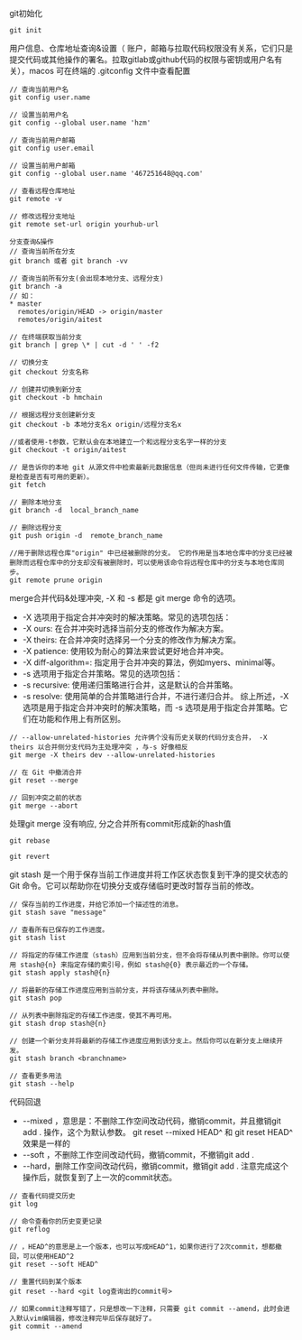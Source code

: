 git初始化
```
git init
```

用户信息、仓库地址查询&设置（ 账户，邮箱与拉取代码权限没有关系，它们只是提交代码或其他操作的署名。拉取gitlab或github代码的权限与密钥或用户名有关），macos 可在终端的 .gitconfig 文件中查看配置
```
// 查询当前用户名
git config user.name

// 设置当前用户名 
git config --global user.name 'hzm'

// 查询当前用户邮箱
git config user.email

// 设置当前用户邮箱
git config --global user.name '467251648@qq.com'

// 查看远程仓库地址
git remote -v

// 修改远程分支地址
git remote set-url origin yourhub-url

分支查询&操作
// 查询当前所在分支
git branch 或者 git branch -vv

// 查询当前所有分支(会出现本地分支、远程分支)
git branch -a
// 如：
* master
  remotes/origin/HEAD -> origin/master
  remotes/origin/aitest

// 在终端获取当前分支
git branch | grep \* | cut -d ' ' -f2

// 切换分支
git checkout 分支名称

// 创建并切换到新分支
git checkout -b hmchain

// 根据远程分支创建新分支
git checkout -b 本地分支名x origin/远程分支名x

//或者使用-t参数，它默认会在本地建立一个和远程分支名字一样的分支
git checkout -t origin/aitest

// 是告诉你的本地 git 从源文件中检索最新元数据信息（但尚未进行任何文件传输，它更像是检查是否有可用的更新）。
git fetch

// 删除本地分支
git branch -d  local_branch_name

// 删除远程分支
git push origin -d  remote_branch_name

//用于删除远程仓库"origin" 中已经被删除的分支。 它的作用是当本地仓库中的分支已经被删除而远程仓库中的分支却没有被删除时，可以使用该命令将远程仓库中的分支与本地仓库同步。
git remote prune origin
```

merge合并代码&处理冲突, -X 和 -s 都是 git merge 命令的选项。
- -X 选项用于指定合并冲突时的解决策略。常见的选项包括：
- -X ours: 在合并冲突时选择当前分支的修改作为解决方案。
- -X theirs: 在合并冲突时选择另一个分支的修改作为解决方案。
- -X patience: 使用较为耐心的算法来尝试更好地合并冲突。
- -X diff-algorithm=<algorithm>: 指定用于合并冲突的算法，例如myers、minimal等。
- -s 选项用于指定合并策略。常见的选项包括：
- -s recursive: 使用递归策略进行合并，这是默认的合并策略。
- -s resolve: 使用简单的合并策略进行合并，不进行递归合并。
综上所述，-X 选项是用于指定合并冲突时的解决策略，而 -s 选项是用于指定合并策略。它们在功能和作用上有所区别。
```
// --allow-unrelated-histories 允许俩个没有历史关联的代码分支合并， -X theirs 以合并侧分支代码为主处理冲突 ，与-s 好像相反
git merge -X theirs dev --allow-unrelated-histories

// 在 Git 中撤消合并
git reset --merge

// 回到冲突之前的状态
git merge --abort
```
处理git merge 没有响应, 分之合并所有commit形成新的hash值
```
git rebase

git revert
```

git stash 是一个用于保存当前工作进度并将工作区状态恢复到干净的提交状态的 Git 命令。它可以帮助你在切换分支或存储临时更改时暂存当前的修改。
```
// 保存当前的工作进度，并给它添加一个描述性的消息。
git stash save "message"

// 查看所有已保存的工作进度。
git stash list

// 将指定的存储工作进度（stash）应用到当前分支，但不会将存储从列表中删除。你可以使用 stash@{n} 来指定存储的索引号，例如 stash@{0} 表示最近的一个存储。
git stash apply stash@{n}

// 将最新的存储工作进度应用到当前分支，并将该存储从列表中删除。
git stash pop

// 从列表中删除指定的存储工作进度，使其不再可用。
git stash drop stash@{n}

// 创建一个新分支并将最新的存储工作进度应用到该分支上。然后你可以在新分支上继续开发。
git stash branch <branchname>

// 查看更多用法
git stash --help
```

代码回退
- --mixed ，意思是：不删除工作空间改动代码，撤销commit，并且撤销git add . 操作，这个为默认参数。
git reset --mixed HEAD^ 和 git reset HEAD^ 效果是一样的
- --soft ，不删除工作空间改动代码，撤销commit，不撤销git add .  
- --hard，删除工作空间改动代码，撤销commit，撤销git add . 注意完成这个操作后，就恢复到了上一次的commit状态。
```
// 查看代码提交历史 
git log

// 命令查看你的历史变更记录
git reflog

// ，HEAD^的意思是上一个版本，也可以写成HEAD^1，如果你进行了2次commit，想都撤回，可以使用HEAD^2 
git reset --soft HEAD^

// 重置代码到某个版本
git reset --hard <git log查询出的commit号>

// 如果commit注释写错了，只是想改一下注释，只需要 git commit --amend，此时会进入默认vim编辑器，修改注释完毕后保存就好了。
git commit --amend
```
